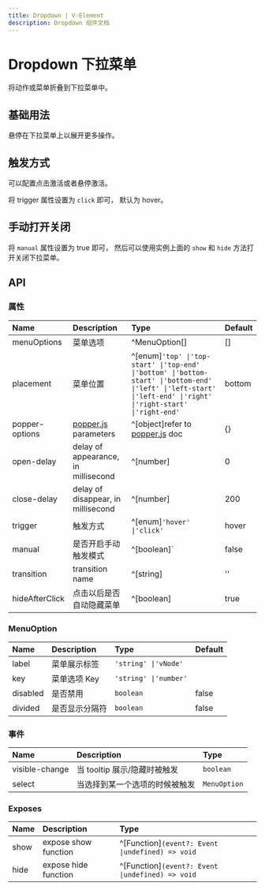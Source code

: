 ```yaml
---
title: Dropdown | V-Element
description: Dropdown 组件文档
---
```


# Dropdown 下拉菜单

将动作或菜单折叠到下拉菜单中。

## 基础用法

悬停在下拉菜单上以展开更多操作。

<preview path="../demo/Dropdown/Basic.vue" title="Dropdown 组件基础用法" description="Dropdown 组件基础用法"></preview>

## 触发方式

可以配置点击激活或者悬停激活。

将 trigger 属性设置为 `click` 即可， 默认为 hover。

<preview path="../demo/Dropdown/Trigger.vue" title="Dropdown 组件触发方式" description="Dropdown 组件触发方式"></preview>

## 手动打开关闭

将 `manual` 属性设置为 true 即可， 然后可以使用实例上面的 `show` 和 `hide` 方法打开关闭下拉菜单。

<preview path="../demo/Dropdown/Manual.vue" title="Dropdown 组件手动打开关闭" description="Dropdown 组件手动打开关闭"></preview>

## API

### 属性

| Name           | Description                                            | Type                                                                                                                                                             | Default |
| :------------- | :----------------------------------------------------- | :--------------------------------------------------------------------------------------------------------------------------------------------------------------- | :------ |
| menuOptions    | 菜单选项                                               | ^MenuOption[]                                                                                                                                                    | []      |
| placement      | 菜单位置                                               | ^[enum]`'top' \|'top-start' \|'top-end' \|'bottom' \|'bottom-start' \|'bottom-end' \|'left' \|'left-start' \|'left-end' \|'right' \|'right-start' \|'right-end'` | bottom  |
| popper-options | [popper.js](https://popper.js.org/docs/v2/) parameters | ^[object]refer to [popper.js](https://popper.js.org/docs/v2/) doc                                                                                                | {}      |
| open-delay     | delay of appearance, in millisecond                    | ^[number]                                                                                                                                                        | 0       |
| close-delay    | delay of disappear, in millisecond                     | ^[number]                                                                                                                                                        | 200     |
| trigger        | 触发方式                                               | ^[enum]`'hover' \|'click'`                                                                                                                                       | hover   |
| manual         | 是否开启手动触发模式                                   | ^[boolean]`                                                                                                                                                      | false   |
| transition     | transition name                                        | ^[string]                                                                                                                                                        | ''      |
| hideAfterClick | 点击以后是否自动隐藏菜单                               | ^[boolean]                                                                                                                                                       | true    |

### MenuOption

| Name     | Description    | Type                  | Default |
| :------- | :------------- | :-------------------- | :------ |
| label    | 菜单展示标签   | `'string' \|'vNode'`  |         |
| key      | 菜单选项 Key   | `'string' \|'number'` |         |
| disabled | 是否禁用       | `boolean`             | false   |
| divided  | 是否显示分隔符 | `boolean`             | false   |

### 事件

| Name           | Description                    | Type         |
| :------------- | :----------------------------- | :----------- |
| visible-change | 当 tooltip 展示/隐藏时被触发   | `boolean`    |
| select         | 当选择到某一个选项的时候被触发 | `MenuOption` |

### Exposes

| Name | Description          | Type                                             |
| :--- | :------------------- | :----------------------------------------------- |
| show | expose show function | ^[Function]`(event?: Event \|undefined) => void` |
| hide | expose hide function | ^[Function]`(event?: Event \|undefined) => void` |
